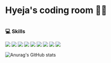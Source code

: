 # Hyeja's coding room 👩‍💻

#

### 💻  Skills

<img src="https://img.shields.io/badge/-f89b00?style=flat-square&logo=C&logoColor=white"/></a> <img src="https://img.shields.io/badge/Python-3766AB?style=flat-square&logo=Python&logoColor=white"/></a> <img src="https://img.shields.io/badge/Java-007396?style=flat-square&logo=Java&logoColor=white"/></a>  <img src="https://img.shields.io/badge/Flutter-02569B?style=flat-square&logo=Flutter&logoColor=white"/></a> <img src="https://img.shields.io/badge/Dart-0175C2?style=flat-square&logo=Dart&logoColor=white"/></a> <img src="https://img.shields.io/badge/MySQL-4479A1?style=flat-square&logo=MySQL&logoColor=white"/></a> <img src="https://img.shields.io/badge/Pycharm-000000?style=flat-square&logo=Pycharm&logoColor=white"/></a> <img src="https://img.shields.io/badge/Android Studio-DDC84?style=flat-square&logo=Android Studio&logoColor=white"/></a> <img src="https://img.shields.io/badge/Eclipse-2C2255?style=flat-square&logo=Eclipse&logoColor=white"/></a>




![Anurag's GitHub stats](https://github-readme-stats.vercel.app/api?username=hye-jeong-hong&show_icons=true&theme=onedark)




<!--

**hye-jeong-hong/hye-jeong-hong** is a ✨ _special_ ✨ repository because its `README.md` (this file) appears on your GitHub profile.


Here are some ideas to get you started:

- 🔭 I’m currently working on ...
- 🌱 I’m currently learning ...
- 👯 I’m looking to collaborate on ...
- 🤔 I’m looking for help with ...
- 💬 Ask me about ...
- 📫 How to reach me: ...
- 😄 Pronouns: ...
- ⚡ Fun fact: ...
-->
